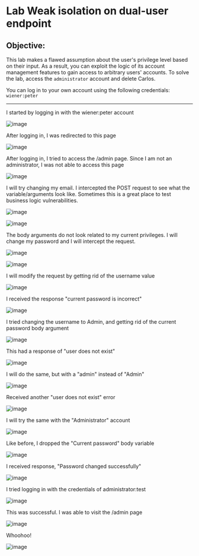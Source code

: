 # Lab Weak isolation on dual-user endpoint

## Objective:

This lab makes a flawed assumption about the user's privilege level based on their input. As a result, you can exploit the logic of its account management features to gain access to arbitrary users' accounts. To solve the lab, access the `administrator` account and delete Carlos.

You can log in to your own account using the following credentials: `wiener:peter`

------------------------------------------------------------

I started by logging in with the wiener:peter account


![image](https://user-images.githubusercontent.com/90155329/135807621-9ebc0b43-f842-467a-810f-d82490b73410.png)

After logging in, I was redirected to this page 

![image](https://user-images.githubusercontent.com/90155329/135807642-507ccc20-e357-4739-b0e6-848573dfda0e.png)

After logging in, I tried to access the /admin page. Since I am not an administrator, I was not able to access this page 

![image](https://user-images.githubusercontent.com/90155329/135807669-a5af3ec4-3536-4999-814e-4c41176cfe3f.png)

I will try changing my email. I intercepted the POST request to see what the variable/arguments look like. Sometimes this is a great place to test business logic vulnerabilities.

![image](https://user-images.githubusercontent.com/90155329/135807691-aa3d27b5-56cd-41e2-b18d-4b29cd12f2c8.png)

![image](https://user-images.githubusercontent.com/90155329/135807710-bdd84996-5925-4021-ab74-6cc222302e00.png)


The body arguments do not look related to my current privileges. I will change my password and I will intercept the request. 

![image](https://user-images.githubusercontent.com/90155329/135807738-c7891b55-9c76-4072-b6f6-c1e4fec0205c.png)

![image](https://user-images.githubusercontent.com/90155329/135807766-19a05803-ba47-49e9-83a2-816d11438538.png)

I will modify the request by getting rid of the username value

![image](https://user-images.githubusercontent.com/90155329/135807785-4aad1ede-355d-4c13-8189-b397bd025e62.png)

I received the response "current password is incorrect"

![image](https://user-images.githubusercontent.com/90155329/135807805-5de72033-2e37-48ac-a9d3-d33561482b02.png)

I tried changing the username to Admin, and getting rid of the current password body argument

![image](https://user-images.githubusercontent.com/90155329/135807874-9a2b2493-2ef7-4d1a-832b-9084444d72fb.png)

This had a response of "user does not exist"

![image](https://user-images.githubusercontent.com/90155329/135807848-8c56f38e-67ce-4063-829b-c187f26f1baa.png)

I will do the same, but with a "admin" instead of "Admin"

![image](https://user-images.githubusercontent.com/90155329/135807892-b140a9f5-e05b-44a5-ab6e-1d8b6c6efb10.png)

Received another "user does not exist" error

![image](https://user-images.githubusercontent.com/90155329/135807919-f567b5bd-7e61-48e1-932a-0e8d052df082.png)

I will try the same with the "Administrator" account

![image](https://user-images.githubusercontent.com/90155329/135807942-01346e57-e53f-442b-8882-51010c190b0c.png)

Like before, I dropped the "Current password" body variable

![image](https://user-images.githubusercontent.com/90155329/135807955-22d6ddbe-96f5-4df1-8aeb-6d0d3506833b.png)

I received response, "Password changed successfully"

![image](https://user-images.githubusercontent.com/90155329/135807982-ea61265a-d2d8-4c80-9273-18b82dc75790.png)

I tried logging in with the credentials of administrator:test

![image](https://user-images.githubusercontent.com/90155329/135808014-f490e7e8-badf-4ee4-a74a-01856a67826f.png)

This was successful. I was able to visit the /admin page

![image](https://user-images.githubusercontent.com/90155329/135808034-e0d56c77-a437-466b-9a09-805d31afaa87.png)

Whoohoo!

![image](https://user-images.githubusercontent.com/90155329/135808048-e417dad6-1742-4a70-9fb6-792ea21fb6a4.png)
